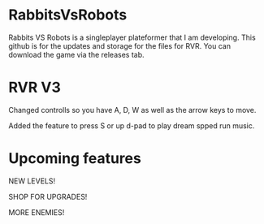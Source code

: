 # RabbitsVsRobots
Rabbits VS Robots is a singleplayer plateformer that I am developing. This github is for the updates and storage for the files for RVR. You can download the game via the releases tab.


# RVR V3
Changed controlls so you have A, D, W as well as the arrow keys to move.


Added the feature to press S or up d-pad to play dream spped run music. 

# Upcoming features
NEW LEVELS!

SHOP FOR UPGRADES!

MORE ENEMIES!
